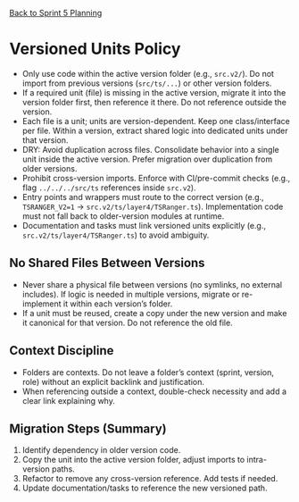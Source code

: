 [Back to Sprint 5 Planning](../scrum.pmo/sprints/sprint-5/planning.md)

# Versioned Units Policy

- Only use code within the active version folder (e.g., `src.v2/`). Do not import from previous versions (`src/ts/...`) or other version folders.
- If a required unit (file) is missing in the active version, migrate it into the version folder first, then reference it there. Do not reference outside the version.
- Each file is a unit; units are version-dependent. Keep one class/interface per file. Within a version, extract shared logic into dedicated units under that version.
- DRY: Avoid duplication across files. Consolidate behavior into a single unit inside the active version. Prefer migration over duplication from older versions.
- Prohibit cross-version imports. Enforce with CI/pre-commit checks (e.g., flag `../../../src/ts` references inside `src.v2`).
- Entry points and wrappers must route to the correct version (e.g., `TSRANGER_V2=1` → `src.v2/ts/layer4/TSRanger.ts`). Implementation code must not fall back to older-version modules at runtime.
- Documentation and tasks must link versioned units explicitly (e.g., `src.v2/ts/layer4/TSRanger.ts`) to avoid ambiguity.

## No Shared Files Between Versions

- Never share a physical file between versions (no symlinks, no external includes). If logic is needed in multiple versions, migrate or re-implement it within each version’s folder.
- If a unit must be reused, create a copy under the new version and make it canonical for that version. Do not reference the old file.

## Context Discipline

- Folders are contexts. Do not leave a folder’s context (sprint, version, role) without an explicit backlink and justification.
- When referencing outside a context, double-check necessity and add a clear link explaining why.

## Migration Steps (Summary)

1. Identify dependency in older version code.
2. Copy the unit into the active version folder, adjust imports to intra-version paths.
3. Refactor to remove any cross-version reference. Add tests if needed.
4. Update documentation/tasks to reference the new versioned path.


